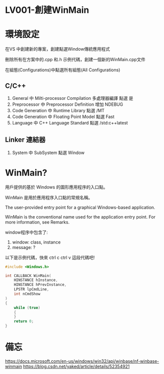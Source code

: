 # LV001-創建WinMain

# 環境設定

在VS 中創建新的專案，創建點選Window傳統應用程式

刪除所有在方案中的.cpp 和.h 示例代碼，創建一個新的WinMain.cpp文件

在組態(Configurations)中點選所有組態(All Configurations)

## C/C++
1. General 中 Milti-processor Compilation 多處理器編譯 點選 是
2. Preprocessor 中 Preprocessor Definition 增加 NDEBUG
3. Code Generation 中 Runtime Library 點選 /MT
4. Code Generation 中 Floating Point Model 點選 Fast
5. Language 中 C++ Language Standard 點選 /std:c++latest

## Linker 連結器
1. System 中 SubSystem 點選 Window

# WinMain?

用戶提供的基於 Windows 的圖形應用程序的入口點。

WinMain 是用於應用程序入口點的常規名稱。

The user-provided entry point for a graphical Windows-based application.

WinMain is the conventional name used for the application entry point. For more information, see Remarks.

window程序中包含了:
1. window: class, instance
2. message: ?

以下是示例代碼，快來 ctrl c ctrl v 這段代碼吧!
```c++
#include <Windows.h>

int CALLBACK WinMain(
	HINSTANCE hInstance,
	HINSTANCE hPrevInstance,
	LPSTR lpCmdLine,
	int nCmdShow
)
{
	while (true)
	{
	}
	return 0;
}
```

# 備忘
https://docs.microsoft.com/en-us/windows/win32/api/winbase/nf-winbase-winmain
https://blog.csdn.net/yaked/article/details/52354921